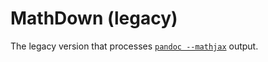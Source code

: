 # MathDown (legacy)

The legacy version that processes [`pandoc --mathjax`](https://pandoc.org/MANUAL.html#option--mathjax) output.
